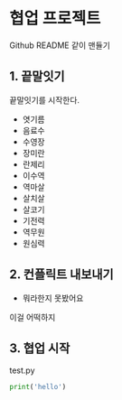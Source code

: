 # 협업 프로젝트
Github README 같이 맨듈기

## 1. 끝말잇기

끝말잇기를 시작한다.

- 엿기름
- 음료수
- 수영장
- 장미란
- 란제리
- 이수역
- 역마살
- 살치살
- 살코기
- 기전력
- 역무원
- 원심력


## 2. 컨플릭트 내보내기
- 뭐라한지 못봤어요

이걸 어떡하지

## 3. 협업 시작

test.py 
```python
print('hello')
```
